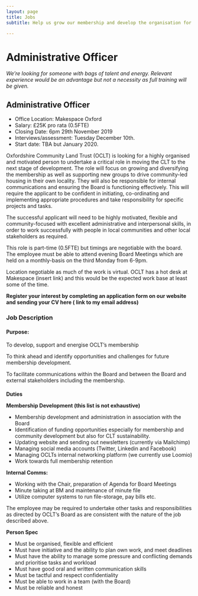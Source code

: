 ```yaml
---
layout: page
title: Jobs
subtitle: Help us grow our membership and develop the organisation for its next phase.

---
```

# Administrative Officer

_We’re looking for someone with bags of talent and energy. Relevant experience would be an advantage but not a necessity as full training will be given._

<div class="pullout-box">

<h2>Administrative Officer</h2> <ul> <li>Office Location: Makespace Oxford</li> <li>Salary: £25K pro rata (0.5FTE)</li> <li>Closing Date: 6pm 29th November 2019</li> <li>Interviews/assessment: Tuesday December 10th.</li> <li>Start date: TBA but January 2020.</li></ul> </div>

Oxfordshire Community Land Trust (OCLT) is looking for a highly organised and motivated person to undertake a critical role in moving the CLT to the next stage of development. The role will focus on growing and diversifying the membership as well as supporting new groups to drive community-led housing in their own locality. They will also be responsible for internal communications and ensuring the Board is functioning effectively. This will require the applicant to be confident in initiating, co-ordinating and implementing appropriate procedures and take responsibility for specific projects and tasks.

The successful applicant will need to be highly motivated, flexible and community-focused with excellent administrative and interpersonal skills, in order to work successfully with people in local communities and other local stakeholders as required.

This role is part-time (0.5FTE) but timings are negotiable with the board. The employee must be able to attend evening Board Meetings which are held on a monthly-basis on the third Monday from 6-9pm.

Location negotiable as much of the work is virtual. OCLT has a hot desk at Makespace (insert link) and this would be the expected work base at least some of the time.

**Register your interest by completing an application form on our website and sending your CV here ( link to my email address)**

### **Job Description**

#### **Purpose:**

To develop, support and energise OCLT’s membership

To think ahead and identify opportunities and challenges for future membership development.

To facilitate communications within the Board and between the Board and external stakeholders including the membership.

####   
**Duties**

**Membership Development (this list is not exhaustive)**

* Membership development and administration in association with the Board
* Identification of funding opportunities especially for membership and community development but also for CLT sustainability.
* Updating website and sending out newsletters (currently via Mailchimp)
* Managing social media accounts (Twitter, Linkedin and Facebook)
* Managing OCLTs internal networking platform (we currently use Loomio)
* Work towards full membership retention

**Internal Comms:**

* Working with the Chair, preparation of Agenda for Board Meetings
* Minute taking at BM and maintenance of minute file
* Utilize computer systems to run file-storage, pay bills etc.

The employee may be required to undertake other tasks and responsibilities as directed by OCLT’s Board as are consistent with the nature of the job described above.

**Person Spec**

* Must be organised, flexible and efficient
* Must have initiative and the ability to plan own work, and meet deadlines
* Must have the ability to manage some pressure and conflicting demands and prioritise tasks and workload
* Must have good oral and written communication skills
* Must be tactful and respect confidentiality
* Must be able to work in a team (with the Board)
* Must be reliable and honest